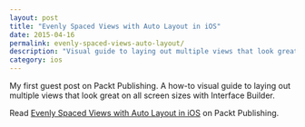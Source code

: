 ```yaml
---
layout: post
title: "Evenly Spaced Views with Auto Layout in iOS"
date: 2015-04-16
permalink: evenly-spaced-views-auto-layout/
description: "Visual guide to laying out multiple views that look great on all screen sizes with Interface Builder."
category: ios
---
```


My first guest post on Packt Publishing. A how-to visual guide to laying out multiple views that look great on all screen sizes with Interface Builder.

Read [Evenly Spaced Views with Auto Layout in iOS](https://www.packtpub.com/books/content/evenly-spaced-views-auto-layout-ios) on Packt Publishing.
